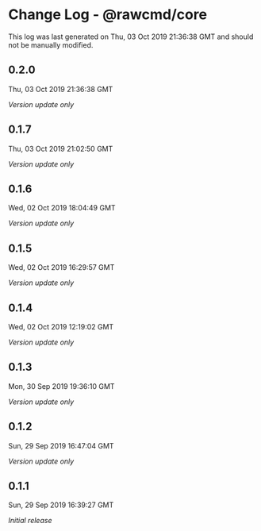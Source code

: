 # Change Log - @rawcmd/core

This log was last generated on Thu, 03 Oct 2019 21:36:38 GMT and should not be manually modified.

## 0.2.0
Thu, 03 Oct 2019 21:36:38 GMT

*Version update only*

## 0.1.7
Thu, 03 Oct 2019 21:02:50 GMT

*Version update only*

## 0.1.6
Wed, 02 Oct 2019 18:04:49 GMT

*Version update only*

## 0.1.5
Wed, 02 Oct 2019 16:29:57 GMT

*Version update only*

## 0.1.4
Wed, 02 Oct 2019 12:19:02 GMT

*Version update only*

## 0.1.3
Mon, 30 Sep 2019 19:36:10 GMT

*Version update only*

## 0.1.2
Sun, 29 Sep 2019 16:47:04 GMT

*Version update only*

## 0.1.1
Sun, 29 Sep 2019 16:39:27 GMT

*Initial release*

